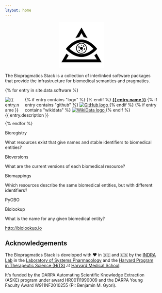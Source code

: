 ```yaml
---
layout: home
---
```

<p align="center">
  <img src="https://raw.githubusercontent.com/biopragmatics/biopragmatics.github.io/master/img/biopragmatics.png" height="150">
</p>

The Biopragmatics Stack is a collection of interlinked software packages that provide the
infrastructure for biomedical semantics and pragmatics.

{% for entry in site.data.software %}
<div style="padding-bottom: 10px;">
{% if entry contains "logo" %}
<img src="{{ entry.logo }}" alt="{{ entry.name }} Logo" style="float: left; max-height: 50px; max-width: 50px; margin-right: 15px" />
{% endif %}
<strong><a href="https://github.com/{{ entry.github }}">{{ entry.name }}</a></strong>
{% if entry contains "github" %}
      <a href="https://github.com/in/{{ entry.github }}">
      <img alt="GitHub logo" src="/img/logos/github-icon.svg" width="16" height="16" />
      </a>
{% endif %}
{% if entry contains "wikidata" %}
    <a href="https://scholia.toolforge.org/topic/{{ entry.wikidata }}">
    <img alt="WikiData logo" src="/img/logos/wikidata_logo.svg" height="16" />
    </a>
{% endif %}
<br />
{{ entry.description }}
</div>
{% endfor %}


Bioregistry

What resources exist that give names and stable identifiers to biomedical entities?



Bioversions

What are the current versions of each biomedical resource?

Biomappings

Which resources describe the same biomedical entities, but with different identifiers?

PyOBO

Biolookup

What is the name for any given biomedical entity?

http://biolookup.io

## Acknowledgements

The Biopragmatics Stack is developed with ❤️ in 🇩🇪 and 🇺🇸 by
the [INDRA Lab](https://indralab.github.io) in the
[Laboratory of Systems Pharmacology](https://hits.harvard.edu/the-program/laboratory-of-systems-pharmacology)
and the [Harvard Program in Therapeutic Science (HiTS)](https://hits.harvard.edu) at
[Harvard Medical School](https://hms.harvard.edu).

It's funded by the DARPA Automating Scientific Knowledge Extraction (ASKE) program under award
HR00111990009 and the DARPA Young Faculty Award W911NF2010255 (PI: Benjamin M. Gyori).
